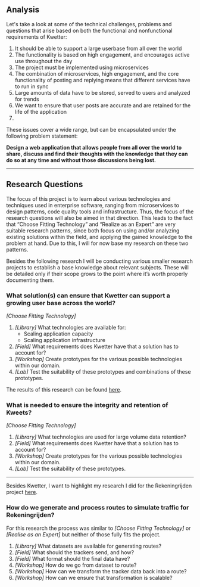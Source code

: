## Analysis

Let's take a look at some of the technical challenges, problems and questions that arise based on both the functional and nonfunctional requirements of Kwetter:

1. It should be able to support a large userbase from all over the world
2. The functionality is based on high engagement, and encourages active use throughout the day
3. The project must be implemented using microservices 
4. The combination of microservices, high engagement, and the core functionality of posting and replying means that different services have to run in sync
5. Large amounts of data have to be stored, served to users and analyzed for trends
6. We want to ensure that user posts are accurate and are retained for the life of the application
7. 
These issues cover a wide range, but can be encapsulated under the following problem statement:

**Design a web application that allows people from all over the world to share, discuss and find their thoughts with the knowledge that they can do so at any time and without those discussions being lost.**

---

## Research Questions

The focus of this project is to learn about various technologies and techniques used in enterprise software, ranging from microservices to design patterns, code quality tools and infrastructure.
Thus, the focus of the research questions will also be aimed in that direction.
This leads to the fact that “Choose Fitting Technology” and “Realize as an Expert” are very suitable research patterns, since both focus on using and/or analyzing existing solutions within the field, and applying the gained knowledge to the problem at hand.
Due to this, I will for now base my research on these two patterns.

Besides the following research I will be conducting various smaller research projects to establish a base knowledge about relevant subjects. These will be detailed only if their scope grows to the point where it’s worth properly documenting them.

### What solution(s) can ensure that Kwetter can support a growing user base across the world?

*\[Choose Fitting Technology]*

1. *\[Library]* What technologies are available for:
    - Scaling application capacity
    - Scaling application infrastructure
2. *\[Field]* What requirements does Kwetter have that a solution has to account for?
3. *\[Workshop]* Create prototypes for the various possible technologies within our domain.
4. *\[Lab]* Test the suitability of these prototypes and combinations of these prototypes.

The results of this research can be found [here](scalability/scalability.md).

### What is needed to ensure the integrity and retention of Kweets?

*\[Choose Fitting Technology]*

1. *\[Library]* What technologies are used for large volume data retention?
2. *\[Field]* What requirements does Kwetter have that a solution has to account for?
3. *\[Workshop]* Create prototypes for the various possible technologies within our domain.
4. *\[Lab]* Test the suitability of these prototypes.

---

Besides Kwetter, I want to highlight my research I did for the Rekeningrijden project [here](https://structurizr.com/share/83409/documentation/Research%202:%20Routing).

### How do we generate and process routes to simulate traffic for Rekeningrijden?

For this research the process was similar to *\[Choose Fitting Technology]* or *\[Realise as an Expert]* but neither of those fully fits the project.

1. *\[Library]* What datasets are available for generating routes?
2. *\[Field]* What should the trackers send, and how?
3. *\[Field]* What format should the final data have?
4. *\[Workshop]* How do we go from dataset to route?
5. *\[Workshop]* How can we transform the tracker data back into a route?
6. *\[Workshop]* How can we ensure that transformation is scalable?
